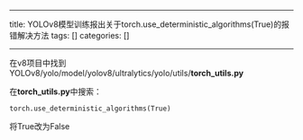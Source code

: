 
--- 
title:  YOLOv8模型训练报出关于torch.use_deterministic_algorithms(True)的报错解决方法 
tags: []
categories: [] 

---
在v8项目中找到YOLOv8/yolo/model/yolov8/ultralytics/yolo/utils/**torch_utils.py**



在**torch_utils.py**中搜索：

```
torch.use_deterministic_algorithms(True)
```

将True改为False

